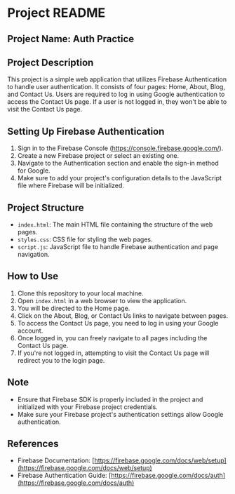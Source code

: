 # Project README

## Project Name: Auth Practice

## Project Description
This project is a simple web application that utilizes Firebase Authentication to handle user authentication. It consists of four pages: Home, About, Blog, and Contact Us. Users are required to log in using Google authentication to access the Contact Us page. If a user is not logged in, they won't be able to visit the Contact Us page.

## Setting Up Firebase Authentication
1. Sign in to the Firebase Console (https://console.firebase.google.com/).
2. Create a new Firebase project or select an existing one.
3. Navigate to the Authentication section and enable the sign-in method for Google.
4. Make sure to add your project's configuration details to the JavaScript file where Firebase will be initialized.

## Project Structure
- `index.html`: The main HTML file containing the structure of the web pages.
- `styles.css`: CSS file for styling the web pages.
- `script.js`: JavaScript file to handle Firebase authentication and page navigation.

## How to Use
1. Clone this repository to your local machine.
2. Open `index.html` in a web browser to view the application.
3. You will be directed to the Home page.
4. Click on the About, Blog, or Contact Us links to navigate between pages.
5. To access the Contact Us page, you need to log in using your Google account.
6. Once logged in, you can freely navigate to all pages including the Contact Us page.
7. If you're not logged in, attempting to visit the Contact Us page will redirect you to the login page.

## Note
- Ensure that Firebase SDK is properly included in the project and initialized with your Firebase project credentials.
- Make sure your Firebase project's authentication settings allow Google authentication.

## References
- Firebase Documentation: [https://firebase.google.com/docs/web/setup](https://firebase.google.com/docs/web/setup)
- Firebase Authentication Guide: [https://firebase.google.com/docs/auth](https://firebase.google.com/docs/auth)
